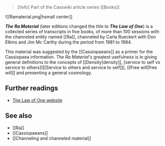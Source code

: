 > [!info] Part of the Casswiki article series [[Books]]

![[Ramaterial.png|hsmall center]]


_**The Ra Material**_ (later editions changed the title to _**The Law of One**_) is a collected series of transcripts in five books, of more than 100 sessions with the channeled entity named [[Ra]], channeled by Carla Rueckert with Don Elkins and Jim Mc Carthy during the period from 1981 to 1984.

This material was suggested by the [[Cassiopaeans]] as a primer for the Cassiopaea information. _The Ra Material's_ greatest usefulness is in giving general definitions to the concepts of [[Density|density]], [service to self vs service to others]([[Service to others and service to self]]), [[Free will|free will]] and presenting a general cosmology.

Further readings
----------------

*   [The Law of One website](http://www.lawofone.info/)

See also
--------

*   [[Ra]]
*   [[Cassiopaeans]]
*   [[Channeling and channeled material]]